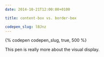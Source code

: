 ```yaml
---
date: 2014-10-21T12:00:00+0100

title: content-box vs. border-box

codepen_slug: lBJnz
---
```


{% codepen codepen_slug, true, 500 %}

This pen is really more about the visual display.
